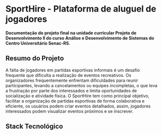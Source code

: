 # SportHire - Plataforma de aluguel de jogadores

#### Documentação do projeto final na unidade curricular Projeto de Desenvolvimento II do curso Análise e Desenvolvimento de Sistemas do Centro Universitário Senac-RS.

## Resumo do Projeto
A falta de jogadores em partidas esportivas informais é um desafio frequente que dificulta a realização de eventos recreativos. Os organizadores frequentemente enfrentam dificuldades para reunir participantes, levando a cancelamentos ou equipes incompletas, o que leva a frustração por parte dos interessados e limita oportunidades de socialização e atividade física.
O SportHire tem como principal objetivo, facilitar a organização de partidas esportivas de forma colaborativa e eficiente, os usuários podem criar eventos detalhados, assim, jogadores interessados podem visualizar eventos próximos e se inscrever.

## Stack Tecnológico

